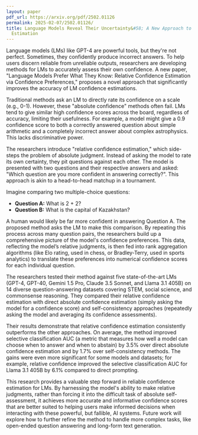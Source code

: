 ```yaml
---
layout: paper
pdf_url: https://arxiv.org/pdf/2502.01126
permalink: 2025-02-07/2502.01126/
title: Language Models Reveal Their Uncertainty&#58; A New Approach to Confidence
  Estimation
---
```




Language models (LMs) like GPT-4 are powerful tools, but they're not perfect.  Sometimes, they confidently produce incorrect answers. To help users discern reliable from unreliable outputs, researchers are developing methods for LMs to accurately assess their own confidence. A new paper, "Language Models Prefer What They Know: Relative Confidence Estimation via Confidence Preferences," proposes a novel approach that significantly improves the accuracy of LM confidence estimations.

Traditional methods ask an LM to directly rate its confidence on a scale (e.g., 0-1). However, these "absolute confidence" methods often fail. LMs tend to give similar high confidence scores across the board, regardless of accuracy, limiting their usefulness.  For example, a model might give a 0.9 confidence score to both a correctly answered question about simple arithmetic and a completely incorrect answer about complex astrophysics.  This lacks discriminative power.

The researchers introduce "relative confidence estimation," which side-steps the problem of absolute judgment. Instead of asking the model to rate its own certainty, they pit questions against each other. The model is presented with two questions and their respective answers and asked: "Which question are you more confident in answering correctly?".  This approach is akin to a head-to-head matchup in a tournament.

Imagine comparing two multiple-choice questions:

* **Question A:** What is 2 + 2?
* **Question B:** What is the capital of Kazakhstan?


A human would likely be far more confident in answering Question A. The proposed method asks the LM to make this comparison. By repeating this process across many question pairs, the researchers build up a comprehensive picture of the model's confidence preferences.  This data, reflecting the model’s relative judgments, is then fed into rank aggregation algorithms (like Elo rating, used in chess, or Bradley-Terry, used in sports analytics) to translate these preferences into numerical confidence scores for each individual question.

The researchers tested their method against five state-of-the-art LMs (GPT-4, GPT-40, Gemini 1.5 Pro, Claude 3.5 Sonnet, and Llama 3.1 405B) on 14 diverse question-answering datasets covering STEM, social science, and commonsense reasoning.  They compared their relative confidence estimation with direct absolute confidence estimation (simply asking the model for a confidence score) and self-consistency approaches (repeatedly asking the model and averaging its confidence assessments).

Their results demonstrate that relative confidence estimation consistently outperforms the other approaches.  On average, the method improved selective classification AUC (a metric that measures how well a model can choose when to answer and when to abstain) by 3.5% over direct absolute confidence estimation and by 1.7% over self-consistency methods.  The gains were even more significant for some models and datasets; for example, relative confidence improved the selective classification AUC for Llama 3.1 405B by 6.1% compared to direct prompting.

This research provides a valuable step forward in reliable confidence estimation for LMs. By harnessing the model's ability to make relative judgments, rather than forcing it into the difficult task of absolute self-assessment, it achieves more accurate and informative confidence scores that are better suited to helping users make informed decisions when interacting with these powerful, but fallible, AI systems.  Future work will explore how to further refine the method to handle more complex tasks, like open-ended question answering and long-form text generation.